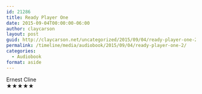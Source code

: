 ```yaml
---
id: 21286
title: Ready Player One
date: 2015-09-04T00:00:00-06:00
author: claycarson
layout: post
guid: http://claycarson.net/uncategorized/2015/09/04/ready-player-one-2/
permalink: /timeline/media/audiobook/2015/09/04/ready-player-one-2/
categories:
  - Audiobook
format: aside
---
```

<div class="media-details"></div>

<div class="media-creator">Ernest Cline</div>

<div class="media-rating">★★★★★</div>
